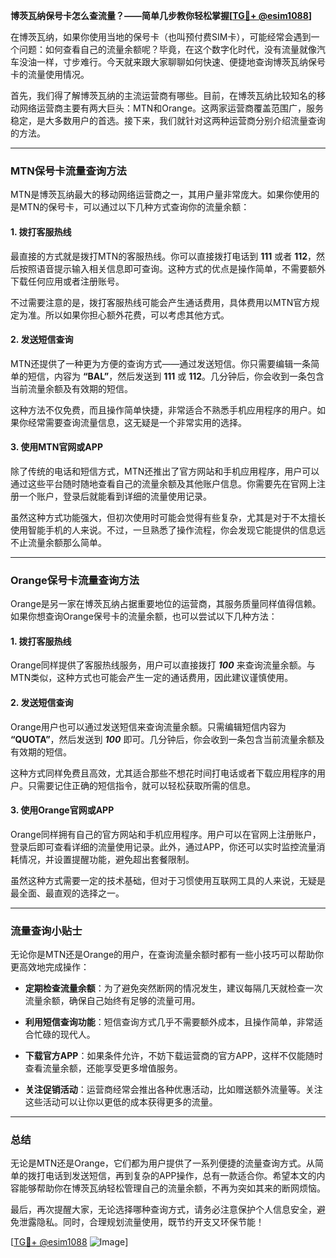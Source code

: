 **博茨瓦纳保号卡怎么查流量？——简单几步教你轻松掌握[[TG💪+ @esim1088](https://t.me/s/esim1088)]**

在博茨瓦纳，如果你使用当地的保号卡（也叫预付费SIM卡），可能经常会遇到一个问题：如何查看自己的流量余额呢？毕竟，在这个数字化时代，没有流量就像汽车没油一样，寸步难行。今天就来跟大家聊聊如何快速、便捷地查询博茨瓦纳保号卡的流量使用情况。

首先，我们得了解博茨瓦纳的主流运营商有哪些。目前，在博茨瓦纳比较知名的移动网络运营商主要有两大巨头：MTN和Orange。这两家运营商覆盖范围广，服务稳定，是大多数用户的首选。接下来，我们就针对这两种运营商分别介绍流量查询的方法。

---

### **MTN保号卡流量查询方法**

MTN是博茨瓦纳最大的移动网络运营商之一，其用户量非常庞大。如果你使用的是MTN的保号卡，可以通过以下几种方式查询你的流量余额：

#### **1. 拨打客服热线**
最直接的方式就是拨打MTN的客服热线。你可以直接拨打电话到 **111** 或者 **112**，然后按照语音提示输入相关信息即可查询。这种方式的优点是操作简单，不需要额外下载任何应用或者注册账号。

不过需要注意的是，拨打客服热线可能会产生通话费用，具体费用以MTN官方规定为准。所以如果你担心额外花费，可以考虑其他方式。

#### **2. 发送短信查询**
MTN还提供了一种更为方便的查询方式——通过发送短信。你只需要编辑一条简单的短信，内容为 **“BAL”**，然后发送到 **111** 或 **112**。几分钟后，你会收到一条包含当前流量余额及有效期的短信。

这种方法不仅免费，而且操作简单快捷，非常适合不熟悉手机应用程序的用户。如果你经常需要查询流量信息，这无疑是一个非常实用的选择。

#### **3. 使用MTN官网或APP**
除了传统的电话和短信方式，MTN还推出了官方网站和手机应用程序，用户可以通过这些平台随时随地查看自己的流量余额及其他账户信息。你需要先在官网上注册一个账户，登录后就能看到详细的流量使用记录。

虽然这种方式功能强大，但初次使用时可能会觉得有些复杂，尤其是对于不太擅长使用智能手机的人来说。不过，一旦熟悉了操作流程，你会发现它能提供的信息远不止流量余额那么简单。

---

### **Orange保号卡流量查询方法**

Orange是另一家在博茨瓦纳占据重要地位的运营商，其服务质量同样值得信赖。如果你想查询Orange保号卡的流量余额，也可以尝试以下几种方法：

#### **1. 拨打客服热线**
Orange同样提供了客服热线服务，用户可以直接拨打 ***100*** 来查询流量余额。与MTN类似，这种方式也可能会产生一定的通话费用，因此建议谨慎使用。

#### **2. 发送短信查询**
Orange用户也可以通过发送短信来查询流量余额。只需编辑短信内容为 **“QUOTA”**，然后发送到 ***100*** 即可。几分钟后，你会收到一条包含当前流量余额及有效期的短信。

这种方式同样免费且高效，尤其适合那些不想花时间打电话或者下载应用程序的用户。只需要记住正确的短信指令，就可以轻松获取所需的信息。

#### **3. 使用Orange官网或APP**
Orange同样拥有自己的官方网站和手机应用程序。用户可以在官网上注册账户，登录后即可查看详细的流量使用记录。此外，通过APP，你还可以实时监控流量消耗情况，并设置提醒功能，避免超出套餐限制。

虽然这种方式需要一定的技术基础，但对于习惯使用互联网工具的人来说，无疑是最全面、最直观的选择之一。

---

### **流量查询小贴士**

无论你是MTN还是Orange的用户，在查询流量余额时都有一些小技巧可以帮助你更高效地完成操作：

- **定期检查流量余额**：为了避免突然断网的情况发生，建议每隔几天就检查一次流量余额，确保自己始终有足够的流量可用。
  
- **利用短信查询功能**：短信查询方式几乎不需要额外成本，且操作简单，非常适合忙碌的现代人。

- **下载官方APP**：如果条件允许，不妨下载运营商的官方APP，这样不仅能随时查看流量余额，还能享受更多增值服务。

- **关注促销活动**：运营商经常会推出各种优惠活动，比如赠送额外流量等。关注这些活动可以让你以更低的成本获得更多的流量。

---

### **总结**

无论是MTN还是Orange，它们都为用户提供了一系列便捷的流量查询方式。从简单的拨打电话到发送短信，再到复杂的APP操作，总有一款适合你。希望本文的内容能够帮助你在博茨瓦纳轻松管理自己的流量余额，不再为突如其来的断网烦恼。

最后，再次提醒大家，无论选择哪种查询方式，请务必注意保护个人信息安全，避免泄露隐私。同时，合理规划流量使用，既节约开支又环保节能！

[[TG💪+ @esim1088](https://t.me/s/esim1088) ![Image](https://i.postimg.cc/4NQfJmqS/Snipaste-2025-05-13-00-14-12.png)]